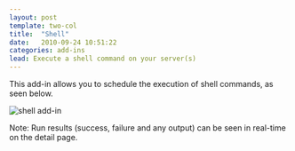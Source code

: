 ```yaml
---
layout: post
template: two-col
title:  "Shell"
date:   2010-09-24 10:51:22
categories: add-ins
lead: Execute a shell command on your server(s)
---
```


This add-in allows you to schedule the execution of shell commands, as seen below.

![shell add-in](http://cdn.cloud66.com.s3.amazonaws.com/images/help/shell_add.png)

Note: Run results (success, failure and any output) can be seen in real-time on the detail page.
